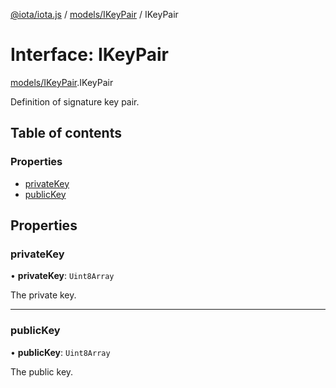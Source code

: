 [@iota/iota.js](../README.md) / [models/IKeyPair](../modules/models_IKeyPair.md) / IKeyPair

# Interface: IKeyPair

[models/IKeyPair](../modules/models_IKeyPair.md).IKeyPair

Definition of signature key pair.

## Table of contents

### Properties

- [privateKey](models_IKeyPair.IKeyPair.md#privatekey)
- [publicKey](models_IKeyPair.IKeyPair.md#publickey)

## Properties

### privateKey

• **privateKey**: `Uint8Array`

The private key.

___

### publicKey

• **publicKey**: `Uint8Array`

The public key.

